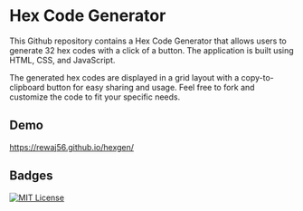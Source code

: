 # Hex Code Generator
This Github repository contains a Hex Code Generator  that allows users to generate 32 hex codes with a click of a button. The application is built using HTML, CSS, and JavaScript.

The generated hex codes are displayed in a grid layout with a copy-to-clipboard button for easy sharing and usage. Feel free to fork and customize the code to fit your specific needs.


## Demo
https://rewaj56.github.io/hexgen/


## Badges
[![MIT License](https://img.shields.io/badge/License-MIT-green.svg)](https://choosealicense.com/licenses/mit/)